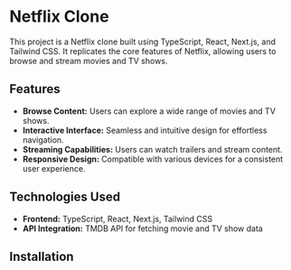 # Netflix Clone

This project is a Netflix clone built using TypeScript, React, Next.js, and Tailwind CSS. It replicates the core features of Netflix, allowing users to browse and stream movies and TV shows.

## Features

- **Browse Content:** Users can explore a wide range of movies and TV shows.
- **Interactive Interface:** Seamless and intuitive design for effortless navigation.
- **Streaming Capabilities:** Users can watch trailers and stream content.
- **Responsive Design:** Compatible with various devices for a consistent user experience.

## Technologies Used

- **Frontend:** TypeScript, React, Next.js, Tailwind CSS
- **API Integration:** TMDB API for fetching movie and TV show data

## Installation
